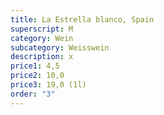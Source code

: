 ```yaml
---
title: La Estrella blanco, Spain
superscript: M
category: Wein
subcategory: Weisswein
description: x
price1: 4,5
price2: 10,0
price3: 19,0 (1l)
order: "3"
---
```


